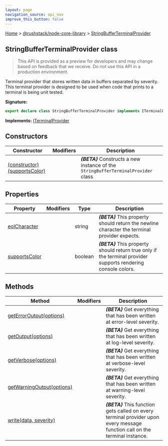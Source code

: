 ```yaml
---
layout: page
navigation_source: api_nav
improve_this_button: false
---
```



[Home](./index.md) &gt; [@rushstack/node-core-library](./node-core-library.md) &gt; [StringBufferTerminalProvider](./node-core-library.stringbufferterminalprovider.md)

## StringBufferTerminalProvider class

> This API is provided as a preview for developers and may change based on feedback that we receive. Do not use this API in a production environment.
>

Terminal provider that stores written data in buffers separated by severity. This terminal provider is designed to be used when code that prints to a terminal is being unit tested.

<b>Signature:</b>

```typescript
export declare class StringBufferTerminalProvider implements ITerminalProvider
```
<b>Implements:</b> [ITerminalProvider](./node-core-library.iterminalprovider.md)

## Constructors

|  Constructor | Modifiers | Description |
|  --- | --- | --- |
|  [(constructor)(supportsColor)](./node-core-library.stringbufferterminalprovider._constructor_.md) |  | <b><i>(BETA)</i></b> Constructs a new instance of the <code>StringBufferTerminalProvider</code> class |

## Properties

|  Property | Modifiers | Type | Description |
|  --- | --- | --- | --- |
|  [eolCharacter](./node-core-library.stringbufferterminalprovider.eolcharacter.md) |  | string | <b><i>(BETA)</i></b> This property should return the newline character the terminal provider expects. |
|  [supportsColor](./node-core-library.stringbufferterminalprovider.supportscolor.md) |  | boolean | <b><i>(BETA)</i></b> This property should return true only if the terminal provider supports rendering console colors. |

## Methods

|  Method | Modifiers | Description |
|  --- | --- | --- |
|  [getErrorOutput(options)](./node-core-library.stringbufferterminalprovider.geterroroutput.md) |  | <b><i>(BETA)</i></b> Get everything that has been written at error-level severity. |
|  [getOutput(options)](./node-core-library.stringbufferterminalprovider.getoutput.md) |  | <b><i>(BETA)</i></b> Get everything that has been written at log-level severity. |
|  [getVerbose(options)](./node-core-library.stringbufferterminalprovider.getverbose.md) |  | <b><i>(BETA)</i></b> Get everything that has been written at verbose-level severity. |
|  [getWarningOutput(options)](./node-core-library.stringbufferterminalprovider.getwarningoutput.md) |  | <b><i>(BETA)</i></b> Get everything that has been written at warning-level severity. |
|  [write(data, severity)](./node-core-library.stringbufferterminalprovider.write.md) |  | <b><i>(BETA)</i></b> This function gets called on every terminal provider upon every message function call on the terminal instance. |
